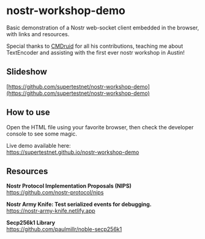 # nostr-workshop-demo
Basic demonstration of a Nostr web-socket client embedded in the browser, with links and resources.

Special thanks to [CMDruid](https://github.com/cmdruid) for all his contributions, teaching me about TextEncoder and assisting with the first ever nostr workshop in Austin!

## Slideshow

[https://github.com/supertestnet/nostr-workshop-demo](https://github.com/supertestnet/nostr-workshop-demo)

## How to use
Open the HTML file using your favorite browser, then check the developer console to see some magic.

Live demo available here:  
https://supertestnet.github.io/nostr-workshop-demo  

## Resources
**Nostr Protocol Implementation Proposals (NIPS)**  
https://github.com/nostr-protocol/nips  

**Nostr Army Knife: Test serialized events for debugging.**  
https://nostr-army-knife.netlify.app  

**Secp256k1 Library**  
https://github.com/paulmillr/noble-secp256k1  
